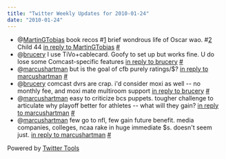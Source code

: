 ```yaml
---
title: "Twitter Weekly Updates for 2010-01-24"
date: "2010-01-24"
---
```


- @[MartinGTobias](http://twitter.com/MartinGTobias) book recos #[1](http://search.twitter.com/search?q=%231) brief wondrous life of Oscar wao. #[2](http://search.twitter.com/search?q=%232) Child 44 [in reply to MartinGTobias](http://twitter.com/MartinGTobias/statuses/7894120155) [#](http://twitter.com/jhludwig/statuses/7894346279)
- @[brucery](http://twitter.com/brucery) I use TiVo+cablecard. Goofy to set up but works fine. U do lose some Comcast-specific features [in reply to brucery](http://twitter.com/brucery/statuses/7894397627) [#](http://twitter.com/jhludwig/statuses/7894588411)
- @[marcushartman](http://twitter.com/marcushartman) but is the goal of cfb purely ratings/$? [in reply to marcushartman](http://twitter.com/marcushartman/statuses/7954026670) [#](http://twitter.com/jhludwig/statuses/7954497902)
- @[brucery](http://twitter.com/brucery) comcast dvrs are crap. i'd consider moxi as well -- no monthly fee, and moxi mate multiroom support [in reply to brucery](http://twitter.com/brucery/statuses/7933426804) [#](http://twitter.com/jhludwig/statuses/7955523803)
- @[marcushartman](http://twitter.com/marcushartman) easy to criticize bcs puppets. tougher challenge to articulate why playoff better for athletes -- what will they gain? [in reply to marcushartman](http://twitter.com/marcushartman/statuses/7955626725) [#](http://twitter.com/jhludwig/statuses/7956147946)
- @[marcushartman](http://twitter.com/marcushartman) few go to nfl, few gain future benefit. media companies, colleges, ncaa rake in huge immediate $s. doesn't seem just. [in reply to marcushartman](http://twitter.com/marcushartman/statuses/7956338163) [#](http://twitter.com/jhludwig/statuses/7956754832)

Powered by [Twitter Tools](http://alexking.org/projects/wordpress)
